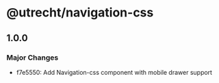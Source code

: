 # @utrecht/navigation-css

## 1.0.0

### Major Changes

- f7e5550: Add Navigation-css component with mobile drawer support
